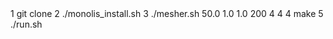 <install and run manual>
1 git clone
2 ./monolis_install.sh
3 ./mesher.sh 50.0 1.0 1.0 200 4 4
4 make
5 ./run.sh
